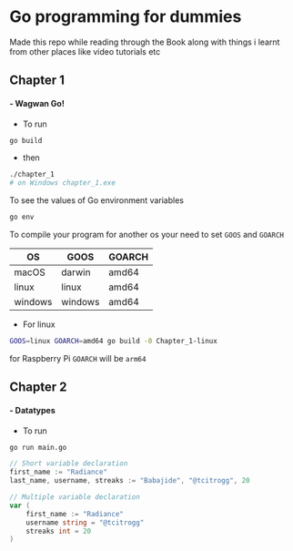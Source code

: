 # Go programming for dummies
Made this repo while reading through the Book along with things i learnt from other places like video tutorials etc


## Chapter 1
#### - Wagwan Go!
- To run
```sh
go build
```
- then
```sh
./chapter_1
# on Windows chapter_1.exe
```

To see the values of Go environment variables
```sh
go env
```

To compile your program for another os your need to set `GOOS` and `GOARCH`

OS      | GOOS     | GOARCH
--------|----------|------
macOS   | darwin   | amd64
linux   | linux    | amd64
windows | windows  | amd64

- For linux
```sh
GOOS=linux GOARCH=amd64 go build -0 Chapter_1-linux
```
for Raspberry Pi `GOARCH` will be `arm64`


## Chapter 2
#### - Datatypes
- To run
```sh
go run main.go
```

```go
// Short variable declaration
first_name := "Radiance"
last_name, username, streaks := "Babajide", "@tcitrogg", 20
```

```go
// Multiple variable declaration
var (
    first_name := "Radiance"
    username string = "@tcitrogg"
    streaks int = 20
)
```